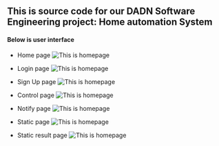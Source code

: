 ## This is source code for our DADN Software Engineering project: Home automation System

#### Below is user interface

- Home page ![This is homepage](/assets/home.png)

- Login page
  ![This is homepage](/assets/login.png)

- Sign Up page
  ![This is homepage](/assets/sign_up.png)

- Control page
  ![This is homepage](/assets/control.png)

- Notify page
  ![This is homepage](/assets/notify.png)

- Static page
  ![This is homepage](/assets/static.png)

- Static result page
  ![This is homepage](/assets/static1.png)
